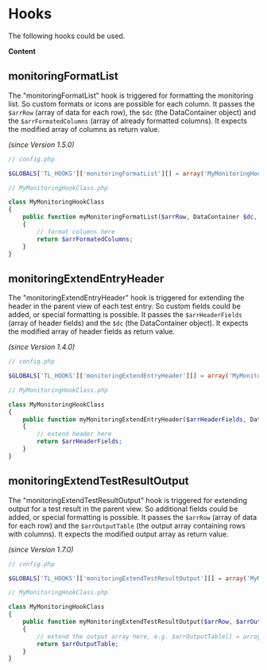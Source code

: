 # Hooks

The following hooks could be used.

**Content**
<!-- toc -->


## monitoringFormatList

The "monitoringFormatList" hook is triggered for formatting the monitoring list. So custom formats or icons are possible for each column.
It passes the `$arrRow` (array of data for each row), the `$dc` (the DataContainer object) and the `$arrFormatedColumns` (array of already formatted columns).
It expects the modified array of columns as return value.

*(since Version 1.5.0)*

```php
// config.php

$GLOBALS['TL_HOOKS']['monitoringFormatList'][] = array('MyMonitoringHookClass', 'myMonitoringFormatList');

// MyMonitoringHookClass.php

class MyMonitoringHookClass
{
	public function myMonitoringFormatList($arrRow, DataContainer $dc, $arrFormatedColumns)
	{
		// format columns here
		return $arrFormatedColumns;
	}
}
```


## monitoringExtendEntryHeader

The "monitoringExtendEntryHeader" hook is triggered for extending the header in the parent view of each test entry. So custom fields could be added, or special formatting is possible.
It passes the `$arrHeaderFields` (array of header fields) and the `$dc` (the DataContainer object).
It expects the modified array of header fields as return value.

*(since Version 1.4.0)*

```php
// config.php

$GLOBALS['TL_HOOKS']['monitoringExtendEntryHeader'][] = array('MyMonitoringHookClass', 'myMonitoringExtendEntryHeader');

// MyMonitoringHookClass.php

class MyMonitoringHookClass
{
	public function myMonitoringExtendEntryHeader($arrHeaderFields, DataContainer $dc)
	{
		// extend header here
		return $arrHeaderFields;
	}
}
```


## monitoringExtendTestResultOutput

The "monitoringExtendTestResultOutput" hook is triggered for extending output for a test result in the parent view. So additional fields could be added, or special formatting is possible.
It passes the `$arrRow` (array of data for each row) and the `$arrOutputTable` (the output array containing rows with columns).
It expects the modified output array as return value.

*(since Version 1.7.0)*

```php
// config.php

$GLOBALS['TL_HOOKS']['monitoringExtendTestResultOutput'][] = array('MyMonitoringHookClass', 'myMonitoringExtendTestResultOutput');

// MyMonitoringHookClass.php

class MyMonitoringHookClass
{
	public function myMonitoringExtendTestResultOutput($arrRow, $arrOutputTable)
	{
		// extend the output array here, e.g. $arrOutputTable[] = array('col_0' => 'A label', 'col_1' => 'The content');
		return $arrOutputTable;
	}
}
```
